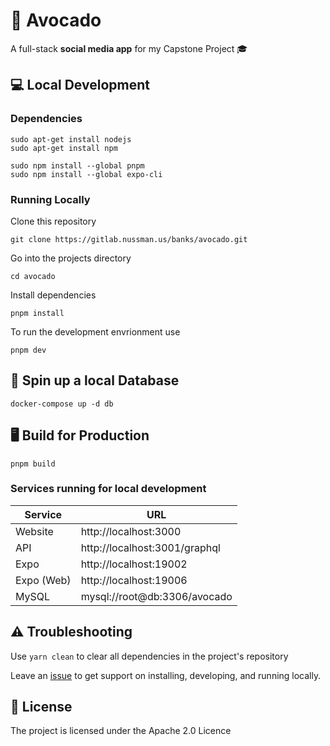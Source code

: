 # 🥑 Avocado

A full-stack **social media app** for my Capstone Project 🎓

## 💻 Local Development

### Dependencies

```
sudo apt-get install nodejs
sudo apt-get install npm
```

```
sudo npm install --global pnpm
sudo npm install --global expo-cli
```

### Running Locally

Clone this repository
```
git clone https://gitlab.nussman.us/banks/avocado.git
```

Go into the projects directory
```
cd avocado
```

Install dependencies
```
pnpm install
```

To run the development envrionment use
```
pnpm dev
```

## 💾  Spin up a local Database

```
docker-compose up -d db
```

## 🖥️  Build for Production

```
pnpm build
```

### Services running for local development

| Service    | URL                           |
|------------|-------------------------------|
| Website    | http://localhost:3000         |
| API        | http://localhost:3001/graphql |
| Expo       | http://localhost:19002        |
| Expo (Web) | http://localhost:19006        |
| MySQL      | mysql://root@db:3306/avocado  |

## ️⚠️️ Troubleshooting

Use `yarn clean` to clear all dependencies in the project's repository

Leave an [issue](https://gitlab.nussman.us/banks/avocado/-/issues) to get support on installing, developing, and running locally.

## 🚓 License

The project is licensed under the Apache 2.0 Licence 

